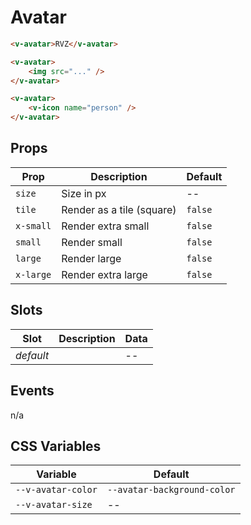 # Avatar

```html
<v-avatar>RVZ</v-avatar>

<v-avatar>
	<img src="..." />
</v-avatar>

<v-avatar>
	<v-icon name="person" />
</v-avatar>
```

## Props

| Prop      | Description               | Default |
| --------- | ------------------------- | ------- |
| `size`    | Size in px                | --      |
| `tile`    | Render as a tile (square) | `false` |
| `x-small` | Render extra small        | `false` |
| `small`   | Render small              | `false` |
| `large`   | Render large              | `false` |
| `x-large` | Render extra large        | `false` |

## Slots

| Slot      | Description | Data |
| --------- | ----------- | ---- |
| _default_ |             | --   |

## Events

n/a

## CSS Variables

| Variable           | Default                     |
| ------------------ | --------------------------- |
| `--v-avatar-color` | `--avatar-background-color` |
| `--v-avatar-size`  | --                          |
